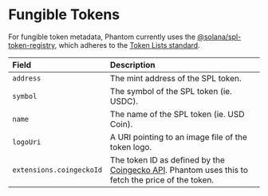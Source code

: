 # Fungible Tokens

For fungible token metadata, Phantom currently uses the [@solana/spl-token-registry](https://github.com/solana-labs/token-list), which adheres to the [Token Lists standard](https://tokenlists.org/).

| Field | Description |
| :--- | :--- |
| `address` | The mint address of the SPL token. |
| `symbol` | The symbol of the SPL token \(ie. USDC\). |
| `name` | The name of the SPL token \(ie. USD Coin\). |
| `logoUri` | A URI pointing to an image file of the token logo. |
| `extensions.coingeckoId` | The token ID as defined by the [Coingecko API](https://www.coingecko.com/en/api). Phantom uses this to fetch the price of the token. |

